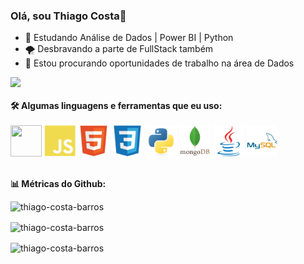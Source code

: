 ### Olá, sou Thiago Costa👋

- 🌱 Estudando Análise de Dados | Power BI | Python
- 🌪️ Desbravando a parte de FullStack também
- 🤔 Estou procurando oportunidades de trabalho na área de Dados
<div>
   <a href="https://www.linkedin.com/in/thiago-costa-barros/" target="_blank"><img src="https://img.shields.io/badge/-LinkedIn-%230077B5?style=for-the-badge&logo=linkedin&logoColor=white" target="_blank"></a>
 </div>

<div style="display: inline_block"><br>
 <b>🛠️ Algumas linguagens e ferramentas que eu uso:</b><br><br>
 <img align="center" height="50" width="50" src="https://raw.githubusercontent.com/microsoft/PowerBI-Icons/main/PNG/Power-BI.png">
 <img align="center" height="50" width="50" src="https://raw.githubusercontent.com/devicons/devicon/master/icons/javascript/javascript-plain.svg">
 <img align="center" height="50" width="50" src="https://raw.githubusercontent.com/devicons/devicon/master/icons/html5/html5-original.svg">
 <img align="center" height="50" width="50" src="https://raw.githubusercontent.com/devicons/devicon/master/icons/css3/css3-original.svg">
 <img align="center" height="50" width="50" src="https://raw.githubusercontent.com/devicons/devicon/master/icons/python/python-original.svg">
 <img align="center" height="50" width="50" src="https://raw.githubusercontent.com/devicons/devicon/master/icons/mongodb/mongodb-original-wordmark.svg">
 <img align="center" height="50" width="50" src="https://raw.githubusercontent.com/devicons/devicon/master/icons/java/java-original.svg">
 <img align="center" height="50" width="50" src="https://raw.githubusercontent.com/devicons/devicon/master/icons/mysql/mysql-original-wordmark.svg">
</div>
<br><br>
 <div>
 <b align="center"> 📊 Métricas do Github: </b>
<p align="left"> <img src="https://komarev.com/ghpvc/?username=thiago-costa-barros&label=Profile%20views&color=0e75b6&style=flat" alt="thiago-costa-barros" /> </p>

<p><img align="center" src="https://github-readme-stats.vercel.app/api?username=thiago-costa-barros&show_icons=true&locale=en" alt="thiago-costa-barros" /></p>

<p><img align="center" src="https://github-readme-streak-stats.herokuapp.com/?user=thiago-costa-barros&" alt="thiago-costa-barros" /></p>
</div>
